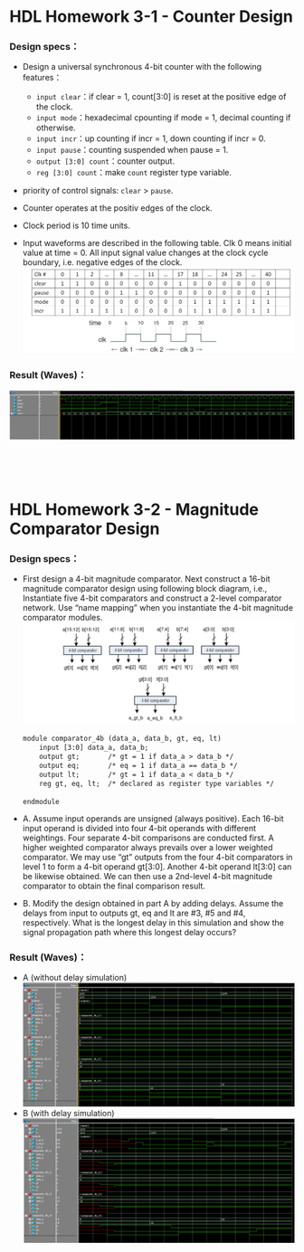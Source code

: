 # HDL Homework 3-1 - Counter Design
### Design specs：
- Design a universal synchronous 4-bit counter with the following features：
    - `input clear`：if clear = 1, count[3:0] is reset at the positive edge of the clock.
    - `input mode`：hexadecimal cpounting if mode = 1, decimal counting if otherwise.
    - `input incr`：up counting if incr = 1, down counting if incr = 0.
    - `input pause`：counting suspended when pause = 1.
    - `output [3:0] count`：counter output.
    - `reg [3:0] count`：make `count` register type variable.

- priority of control signals: `clear` > `pause`.
- Counter operates at the positiv edges of the clock.
- Clock period is 10 time units.
- Input waveforms are described in the following table. Clk 0 means initial value at time = 0. All
input signal value changes at the clock cycle boundary, i.e. negative edges of the clock.
![](pics/image_1.png)

### Result (Waves)：
![](pics/Waves_1.png)

</br></br></br>

# HDL Homework 3-2 - Magnitude Comparator Design
### Design specs：
- First design a 4-bit magnitude comparator. Next construct a 16-bit magnitude comparator design
using following block diagram, i.e., Instantiate five 4-bit comparators and construct a 2-level
comparator network. Use “name mapping” when you instantiate the 4-bit magnitude comparator
modules.![](pics/image_2.png)
    ```
    module comparator_4b (data_a, data_b, gt, eq, lt)
        input [3:0] data_a, data_b;
        output gt;       /* gt = 1 if data_a > data_b */
        output eq;       /* eq = 1 if data_a == data_b */
        output lt;       /* gt = 1 if data_a < data_b */
        reg gt, eq, lt;  /* declared as register type variables */

    endmodule
    ```


- A. Assume input operands are unsigned (always positive). Each 16-bit input operand is divided into
four 4-bit operands with different weightings. Four separate 4-bit comparisons are conducted
first. A higher weighted comparator always prevails over a lower weighted comparator. We may
use “gt” outputs from the four 4-bit comparators in level 1 to form a 4-bit operand gt[3:0].
Another 4-bit operand lt[3:0] can be likewise obtained. We can then use a 2nd-level 4-bit
magnitude comparator to obtain the final comparison result.

- B. Modify the design obtained in part A by adding delays. Assume the delays from input to outputs
gt, eq and lt are #3, #5 and #4, respectively. What is the longest delay in this simulation and show
the signal propagation path where this longest delay occurs?

### Result (Waves)：
- A (without delay simulation) ![](pics/Waves_2A.png)
- B (with delay simulation) ![](pics/Waves_2B.png)
